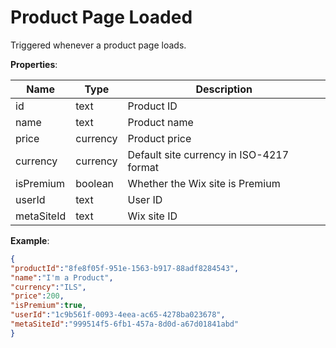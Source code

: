 # Product Page Loaded

Triggered whenever a product page loads.

**Properties**:

|Name|Type|Description|  
|---|---|---|  
|id|text|Product ID|
|name|text|Product name|
|price|currency|Product price|
|currency|currency|Default site currency in ISO-4217 format|
|isPremium|boolean|Whether the Wix site is Premium|  
|userId|text|User ID|  
|metaSiteId|text|Wix site ID|

**Example**:
```JSON
{
"productId":"8fe8f05f-951e-1563-b917-88adf8284543",
"name":"I'm a Product",
"currency":"ILS",
"price":200,
"isPremium":true,
"userId":"1c9b561f-0093-4eea-ac65-4278ba023678",
"metaSiteId":"999514f5-6fb1-457a-8d0d-a67d01841abd"
}
```
